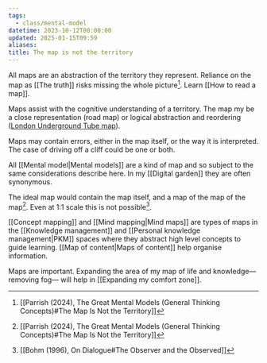 ```yaml
---
tags:
  - class/mental-model
datetime: 2023-10-12T00:00:00
updated: 2025-01-15T09:59
aliases: 
title: The map is not the territory
---
```

All maps are an abstraction of the territory they represent. Reliance on the map as [[The truth]] risks missing the whole picture[^1]. Learn [[How to read a map]]. 

Maps assist with the cognitive understanding of a territory. The map my be a close representation (road map) or logical abstraction and reordering ([London Underground Tube map](https://en.wikipedia.org/wiki/Tube_map)).

Maps may contain errors, either in the map itself, or the way it is interpreted. The case of driving off a cliff could be one or both. 

All [[Mental model|Mental models]] are a kind of map and so subject to the same considerations describe here. In my [[Digital garden]] they are often synonymous.

The ideal map would contain the map itself, and a map of the map of the map[^1]. Even at 1:1 scale this is not possible[^2].

[[Concept mapping]] and [[Mind mapping|Mind maps]] are types of maps in the [[Knowledge management]] and [[Personal knowledge management|PKM]] spaces where they abstract high level concepts to guide learning. [[Map of content|Maps of content]] help organise information.

Maps are important. Expanding the area of my map of life and knowledge—removing fog— will help in [[Expanding my comfort zone]].

[^1]: [[Parrish (2024), The Great Mental Models (General Thinking Concepts)#The Map Is Not the Territory]]
[^2]: [[Bohm (1996), On Dialogue#The Observer and the Observed]]